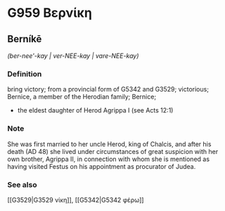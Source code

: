 # G959 Βερνίκη

## Berníkē

_(ber-nee'-kay | ver-NEE-kay | vare-NEE-kay)_

### Definition

bring victory; from a provincial form of G5342 and G3529; victorious; Bernice, a member of the Herodian family; Bernice; 

- the eldest daughter of Herod Agrippa I (see Acts 12:1)

### Note

She was first married to her uncle Herod, king of Chalcis, and after his death (AD 48) she lived under circumstances of great suspicion with her own brother, Agrippa II, in connection with whom she is mentioned as having visited Festus on his appointment as procurator of Judea.

### See also

[[G3529|G3529 νίκη]], [[G5342|G5342 φέρω]]
